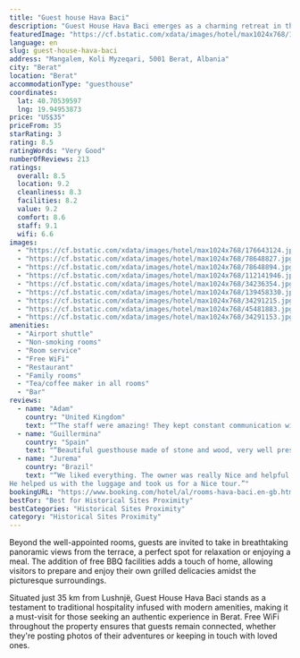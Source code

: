 ```yaml
---
title: "Guest house Hava Baci"
description: "Guest House Hava Baci emerges as a charming retreat in the heart of Berat's historic quarter, merely a kilometer away from the iconic Berat Castle."
featuredImage: "https://cf.bstatic.com/xdata/images/hotel/max1024x768/176643124.jpg?k=e6063cb000fa487e6ea87c3ca922746cac3ff2ef51f92a06cee3d1460aa20b28&o=&hp=1"
language: en
slug: guest-house-hava-baci
address: "Mangalem, Koli Myzeqari, 5001 Berat, Albania"
city: "Berat"
location: "Berat"
accommodationType: "guesthouse"
coordinates:
  lat: 40.70539597
  lng: 19.94953873
price: "US$35"
priceFrom: 35
starRating: 3
rating: 8.5
ratingWords: "Very Good"
numberOfReviews: 213
ratings:
  overall: 8.5
  location: 9.2
  cleanliness: 8.3
  facilities: 8.2
  value: 9.2
  comfort: 8.6
  staff: 9.1
  wifi: 6.6
images:
  - "https://cf.bstatic.com/xdata/images/hotel/max1024x768/176643124.jpg?k=e6063cb000fa487e6ea87c3ca922746cac3ff2ef51f92a06cee3d1460aa20b28&o=&hp=1"
  - "https://cf.bstatic.com/xdata/images/hotel/max1024x768/78648827.jpg?k=c18c616787ce066bcb1c3163c94e2105f40528611b3a7d6818446921efc98721&o=&hp=1"
  - "https://cf.bstatic.com/xdata/images/hotel/max1024x768/78648894.jpg?k=f5974a591849846cd5540b73b96726e9f2ce7f8240f56ae29ffffda95310b6f3&o=&hp=1"
  - "https://cf.bstatic.com/xdata/images/hotel/max1024x768/112141946.jpg?k=19265a195f7bda985a572e7f7c47fec7ba17e88a98673d6f8a7f35652c13eaf2&o=&hp=1"
  - "https://cf.bstatic.com/xdata/images/hotel/max1024x768/34236354.jpg?k=30c2548149bb8ff61fb8a7c5983502f0e1eb3335a0ad46ad9cd7cf5053b556f5&o=&hp=1"
  - "https://cf.bstatic.com/xdata/images/hotel/max1024x768/139458330.jpg?k=6e9258cd5ec6363e8845012f3ebefa01bc42d009bd9ff5fc72fefcfee460c250&o=&hp=1"
  - "https://cf.bstatic.com/xdata/images/hotel/max1024x768/34291215.jpg?k=21e30e500b5399d638288b12a3f393475318879751a20ed46c1756c49718f2f0&o=&hp=1"
  - "https://cf.bstatic.com/xdata/images/hotel/max1024x768/45481883.jpg?k=dc58c824b98a69a928d4d85c9c970d92c472384c3420f74e7b6666165c2d9347&o=&hp=1"
  - "https://cf.bstatic.com/xdata/images/hotel/max1024x768/34291153.jpg?k=ee401d97325c79ef156777fd507962e773b8d8fe88cdcb74ebd10e1d523e4e96&o=&hp=1"
amenities:
  - "Airport shuttle"
  - "Non-smoking rooms"
  - "Room service"
  - "Free WiFi"
  - "Restaurant"
  - "Family rooms"
  - "Tea/coffee maker in all rooms"
  - "Bar"
reviews:
  - name: "Adam"
    country: "United Kingdom"
    text: "“The staff were amazing! They kept constant communication with me checking when I’ll be arriving, making sure to remind me to drive safely as it was night time, and also helped with several places to park and find the place. Internet worked well...”"
  - name: "Guillermina"
    country: "Spain"
    text: "“Beautiful guesthouse made of stone and wood, very well preserved. Excellent location for walking around Berat. We asked for a family room and were able to sleep the 4 of us perfectly.”"
  - name: "Jurema"
    country: "Brazil"
    text: "“We liked everything. The owner was really Nice and helpful.
He helped us with the luggage and took us for a Nice tour.”"
bookingURL: "https://www.booking.com/hotel/al/rooms-hava-baci.en-gb.html?aid=8035640"
bestFor: "Best for Historical Sites Proximity"
bestCategories: "Historical Sites Proximity"
category: "Historical Sites Proximity"
---
```


Beyond the well-appointed rooms, guests are invited to take in breathtaking panoramic views from the terrace, a perfect spot for relaxation or enjoying a meal. The addition of free BBQ facilities adds a touch of home, allowing visitors to prepare and enjoy their own grilled delicacies amidst the picturesque surroundings.

Situated just 35 km from Lushnjë, Guest House Hava Baci stands as a testament to traditional hospitality infused with modern amenities, making it a must-visit for those seeking an authentic experience in Berat. Free WiFi throughout the property ensures that guests remain connected, whether they're posting photos of their adventures or keeping in touch with loved ones.